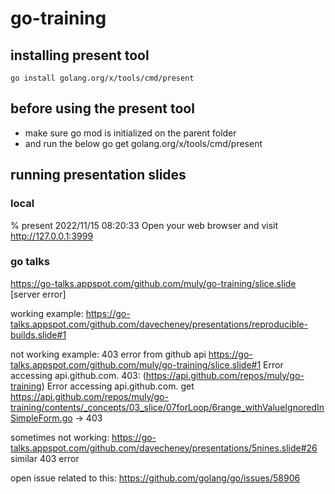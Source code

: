 # go-training


## installing present tool
    go install golang.org/x/tools/cmd/present

## before using the present tool
- make sure go mod is initialized on the parent folder
- and run the below
    go get golang.org/x/tools/cmd/present

## running presentation slides

### local
% present
2022/11/15 08:20:33 Open your web browser and visit http://127.0.0.1:3999

### go talks
https://go-talks.appspot.com/github.com/muly/go-training/slice.slide [server error]

working example: https://go-talks.appspot.com/github.com/davecheney/presentations/reproducible-builds.slide#1

not working example: 403 error from github api
https://go-talks.appspot.com/github.com/muly/go-training/slice.slide#1
    Error accessing api.github.com.
        403: (https://api.github.com/repos/muly/go-training)
    Error accessing api.github.com.
        get https://api.github.com/repos/muly/go-training/contents/_concepts/03_slice/07forLoop/6range_withValueIgnoredInSimpleForm.go -> 403


sometimes not working:
https://go-talks.appspot.com/github.com/davecheney/presentations/5nines.slide#26
    similar 403 error

open issue related to this:
    https://github.com/golang/go/issues/58906


